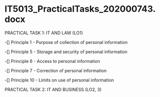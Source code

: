 # IT5013_PracticalTasks_202000743.docx

PRACTICAL TASK 1: IT AND LAW (LO1)

-[] Principle 1 - Purpose of collection of personal information

-[] Principle 5 - Storage and security of personal information

-[] Principle 6 - Access to personal information

-[] Principle 7 - Correction of personal information

-[] Principle 10 - Limits on use of personal information


PRACTICAL TASK 2: IT AND BUSINESS (LO2, 3)
